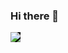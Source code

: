 ### Hi there 👋

<!--
**luarfaria/luarfaria** is a ✨ _special_ ✨ repository because its `README.md` (this file) appears on your GitHub profile.

Here are some ideas to get you started:

- 🔭 I’m currently working on ...
- 🌱 I’m currently learning ...
- 👯 I’m looking to collaborate on ...
- 🤔 I’m looking for help with ...
- 💬 Ask me about ...
- 📫 How to reach me: ...
- 😄 Pronouns: ...
- ⚡ Fun fact: ...
-->
<img style="background-color: black;" src="https://www.legislapp.com.br/wp-content/uploads/2021/07/Logo-Legislapp-1-03-1.png" />

